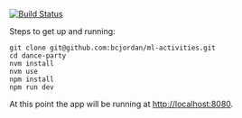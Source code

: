 [![Build Status](https://travis-ci.org/bcjordan/ml-activities.svg?branch=master)](https://travis-ci.org/bcjordan/ml-activities)

Steps to get up and running:

```
git clone git@github.com:bcjordan/ml-activities.git
cd dance-party
nvm install
nvm use
npm install
npm run dev
```

At this point the app will be running at [http://localhost:8080](http://localhost:8080).
